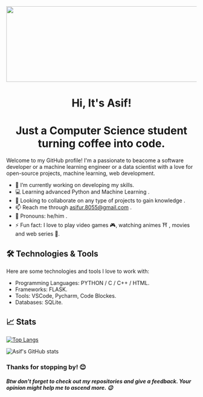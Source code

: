 <img src="https://github.com/user-attachments/assets/018decf8-7b67-44e1-9fc0-fae4280520cf" width="800" height="200"/>

<h1 align="center">Hi, It's Asif!</h1>
<h1 align="center">Just a Computer Science student turning coffee into code.</h1>

Welcome to my GitHub profile! I'm a passionate to beacome a software developer or a machine learning engineer or a data scientist with a love for open-source projects, machine learning, web development.
</br>

- 🔭 I’m currently working on developing my skills.
- 💻 Learning advanced Python and Machine Learning .
- 👯 Looking to collaborate on any type of projects to gain knowledge .
- 📫 Reach me through asifur.8055@gmail.com .
- 👨 Pronouns: he/him .
- ⚡ Fun fact: I love to play video games 🎮, watching animes ⛩️ , movies and  web series 🎥.

## 🛠️ Technologies & Tools

Here are some technologies and tools I love to work with:

- Programming Languages: PYTHON / C / C++ / HTML.
- Frameworks: FLASK.
- Tools: VSCode, Pycharm, Code Blockes.
- Databases: SQLite.  


## 📈 Stats

[![Top Langs](https://github-readme-stats.vercel.app/api/top-langs/?username=asif7695&theme=holi)](https://github-readme-stats.vercel.app/api?username=anuraghazra&theme=dracula&show_icons=true)

![Asif's GitHub stats](https://github-readme-stats.vercel.app/api?username=asif7695&theme=holi&show_icons=true)


### Thanks for stopping by! 😊
##### Btw don't forget to check out my repositories and give a feedback. Your opinion might help me to ascend more. 😉

